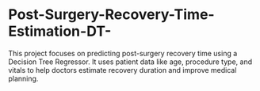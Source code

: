 # Post-Surgery-Recovery-Time-Estimation-DT-
This project focuses on predicting post-surgery recovery time using a Decision Tree Regressor. It uses patient data like age, procedure type, and vitals to help doctors estimate recovery duration and improve medical planning.
